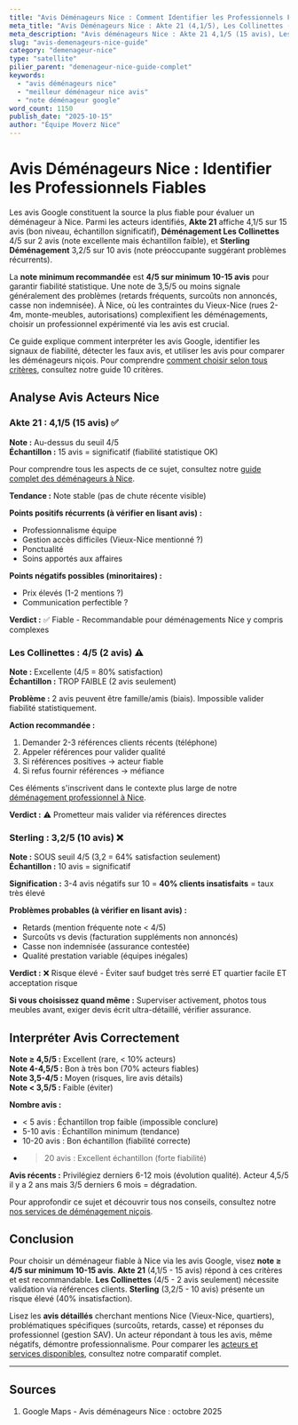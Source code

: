 ```yaml
---
title: "Avis Déménageurs Nice : Comment Identifier les Professionnels Fiables ?"
meta_title: "Avis Déménageurs Nice : Akte 21 (4,1/5), Les Collinettes (4/5)"
meta_description: "Avis déménageurs Nice : Akte 21 4,1/5 (15 avis), Les Collinettes 4/5, Sterling 3,2/5. Interpréter avis Google, détecter fiables. Note min 4/5. Guide."
slug: "avis-demenageurs-nice-guide"
category: "demenageur-nice"
type: "satellite"
pilier_parent: "demenageur-nice-guide-complet"
keywords:
  - "avis déménageurs nice"
  - "meilleur déménageur nice avis"
  - "note déménageur google"
word_count: 1150
publish_date: "2025-10-15"
author: "Équipe Moverz Nice"
---
```


# Avis Déménageurs Nice : Identifier les Professionnels Fiables

Les avis Google constituent la source la plus fiable pour évaluer un déménageur à Nice. Parmi les acteurs identifiés, **Akte 21** affiche 4,1/5 sur 15 avis (bon niveau, échantillon significatif), **Déménagement Les Collinettes** 4/5 sur 2 avis (note excellente mais échantillon faible), et **Sterling Déménagement** 3,2/5 sur 10 avis (note préoccupante suggérant problèmes récurrents).

La **note minimum recommandée** est **4/5 sur minimum 10-15 avis** pour garantir fiabilité statistique. Une note de 3,5/5 ou moins signale généralement des problèmes (retards fréquents, surcoûts non annoncés, casse non indemnisée). À Nice, où les contraintes du Vieux-Nice (rues 2-4m, monte-meubles, autorisations) complexifient les déménagements, choisir un professionnel expérimenté via les avis est crucial.

Ce guide explique comment interpréter les avis Google, identifier les signaux de fiabilité, détecter les faux avis, et utiliser les avis pour comparer les déménageurs niçois. Pour comprendre [comment choisir selon tous critères](/blog/demenageur-nice/choisir-demenageur-nice-criteres), consultez notre guide 10 critères.

## Analyse Avis Acteurs Nice

### Akte 21 : 4,1/5 (15 avis) ✅

**Note :** Au-dessus du seuil 4/5  
**Échantillon :** 15 avis = significatif (fiabilité statistique OK)  

Pour comprendre tous les aspects de ce sujet, consultez notre [guide complet des déménageurs à Nice](/blog/demenageur/demenageur-nice-guide-complet).

**Tendance :** Note stable (pas de chute récente visible)

**Points positifs récurrents (à vérifier en lisant avis) :**
- Professionnalisme équipe
- Gestion accès difficiles (Vieux-Nice mentionné ?)
- Ponctualité
- Soins apportés aux affaires

**Points négatifs possibles (minoritaires) :**
- Prix élevés (1-2 mentions ?)
- Communication perfectible ?

**Verdict :** ✅ Fiable - Recommandable pour déménagements Nice y compris complexes

### Les Collinettes : 4/5 (2 avis) ⚠️

**Note :** Excellente (4/5 = 80% satisfaction)  
**Échantillon :** TROP FAIBLE (2 avis seulement)

**Problème :** 2 avis peuvent être famille/amis (biais). Impossible valider fiabilité statistiquement.

**Action recommandée :**
1. Demander 2-3 références clients récents (téléphone)
2. Appeler références pour valider qualité
3. Si références positives → acteur fiable
4. Si refus fournir références → méfiance

Ces éléments s'inscrivent dans le contexte plus large de notre [déménagement professionnel à Nice](/blog/demenageur/demenageur-nice-guide-complet).


**Verdict :** ⚠️ Prometteur mais valider via références directes

### Sterling : 3,2/5 (10 avis) ❌

**Note :** SOUS seuil 4/5 (3,2 = 64% satisfaction seulement)  
**Échantillon :** 10 avis = significatif

**Signification :** 3-4 avis négatifs sur 10 = **40% clients insatisfaits** = taux très élevé

**Problèmes probables (à vérifier en lisant avis) :**
- Retards (mention fréquente note < 4/5)
- Surcoûts vs devis (facturation suppléments non annoncés)
- Casse non indemnisée (assurance contestée)
- Qualité prestation variable (équipes inégales)

**Verdict :** ❌ Risque élevé - Éviter sauf budget très serré ET quartier facile ET acceptation risque

**Si vous choisissez quand même :** Superviser activement, photos tous meubles avant, exiger devis écrit ultra-détaillé, vérifier assurance.

## Interpréter Avis Correctement

**Note ≥ 4,5/5 :** Excellent (rare, < 10% acteurs)  
**Note 4-4,5/5 :** Bon à très bon (70% acteurs fiables)  
**Note 3,5-4/5 :** Moyen (risques, lire avis détails)  
**Note < 3,5/5 :** Faible (éviter)

**Nombre avis :**
- < 5 avis : Échantillon trop faible (impossible conclure)
- 5-10 avis : Échantillon minimum (tendance)
- 10-20 avis : Bon échantillon (fiabilité correcte)
- > 20 avis : Excellent échantillon (forte fiabilité)

**Avis récents :** Privilégiez derniers 6-12 mois (évolution qualité). Acteur 4,5/5 il y a 2 ans mais 3/5 derniers 6 mois = dégradation.


Pour approfondir ce sujet et découvrir tous nos conseils, consultez notre [nos services de déménagement niçois](/blog/demenageur/demenageur-nice-guide-complet).

## Conclusion

Pour choisir un déménageur fiable à Nice via les avis Google, visez **note ≥ 4/5 sur minimum 10-15 avis**. **Akte 21** (4,1/5 - 15 avis) répond à ces critères et est recommandable. **Les Collinettes** (4/5 - 2 avis seulement) nécessite validation via références clients. **Sterling** (3,2/5 - 10 avis) présente un risque élevé (40% insatisfaction).

Lisez les **avis détaillés** cherchant mentions Nice (Vieux-Nice, quartiers), problématiques spécifiques (surcoûts, retards, casse) et réponses du professionnel (gestion SAV). Un acteur répondant à tous les avis, même négatifs, démontre professionnalisme. Pour comparer les [acteurs et services disponibles](/blog/satellites/comparatif-demenageurs-nice), consultez notre comparatif complet.

---

## Sources

1. Google Maps - Avis déménageurs Nice : octobre 2025


